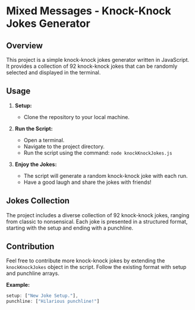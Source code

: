 # Mixed Messages - Knock-Knock Jokes Generator

## Overview

This project is a simple knock-knock jokes generator written in JavaScript. It provides a collection of 92 knock-knock jokes that can be randomly selected and displayed in the terminal.

## Usage

1. **Setup:**
   - Clone the repository to your local machine.

2. **Run the Script:**
   - Open a terminal.
   - Navigate to the project directory.
   - Run the script using the command: `node knockKnockJokes.js`

3. **Enjoy the Jokes:**
   - The script will generate a random knock-knock joke with each run.
   - Have a good laugh and share the jokes with friends!

## Jokes Collection

The project includes a diverse collection of 92 knock-knock jokes, ranging from classic to nonsensical. Each joke is presented in a structured format, starting with the setup and ending with a punchline.

## Contribution

Feel free to contribute more knock-knock jokes by extending the `knockKnockJokes` object in the script. Follow the existing format with setup and punchline arrays.

**Example:**
```javascript
setup: ["New Joke Setup."],
punchline: ["Hilarious punchline!"]
```
